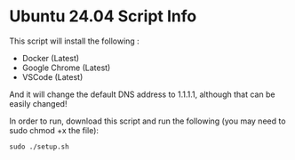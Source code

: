# Ubuntu 24.04 Script Info 

This script will install the following : 
- Docker (Latest)
- Google Chrome (Latest)
- VSCode (Latest)

And it will change the default DNS address to 1.1.1.1, although that can be easily changed!

In order to run, download this script and run the following (you may need to sudo chmod +x the file):
 
`sudo ./setup.sh`
